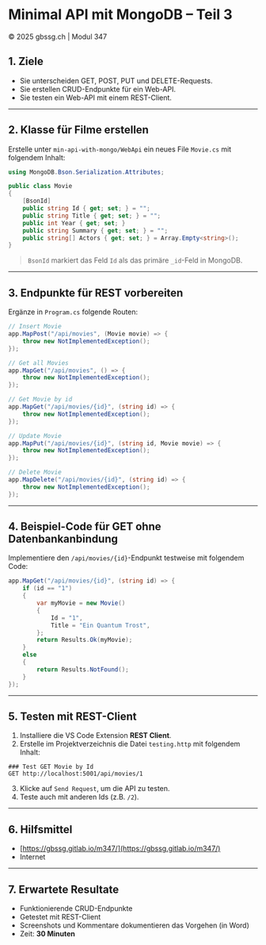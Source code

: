 
# Minimal API mit MongoDB – Teil 3

© 2025 gbssg.ch | Modul 347

## 1. Ziele

- Sie unterscheiden GET, POST, PUT und DELETE-Requests.
- Sie erstellen CRUD-Endpunkte für ein Web-API.
- Sie testen ein Web-API mit einem REST-Client.

---

## 2. Klasse für Filme erstellen

Erstelle unter `min-api-with-mongo/WebApi` ein neues File `Movie.cs` mit folgendem Inhalt:

```csharp
using MongoDB.Bson.Serialization.Attributes;

public class Movie
{
    [BsonId]
    public string Id { get; set; } = "";
    public string Title { get; set; } = "";
    public int Year { get; set; }
    public string Summary { get; set; } = "";
    public string[] Actors { get; set; } = Array.Empty<string>();
}
```

> `BsonId` markiert das Feld `Id` als das primäre `_id`-Feld in MongoDB.

---

## 3. Endpunkte für REST vorbereiten

Ergänze in `Program.cs` folgende Routen:

```csharp
// Insert Movie
app.MapPost("/api/movies", (Movie movie) => {
    throw new NotImplementedException();
});

// Get all Movies
app.MapGet("/api/movies", () => {
    throw new NotImplementedException();
});

// Get Movie by id
app.MapGet("/api/movies/{id}", (string id) => {
    throw new NotImplementedException();
});

// Update Movie
app.MapPut("/api/movies/{id}", (string id, Movie movie) => {
    throw new NotImplementedException();
});

// Delete Movie
app.MapDelete("/api/movies/{id}", (string id) => {
    throw new NotImplementedException();
});
```

---

## 4. Beispiel-Code für GET ohne Datenbankanbindung

Implementiere den `/api/movies/{id}`-Endpunkt testweise mit folgendem Code:

```csharp
app.MapGet("/api/movies/{id}", (string id) => {
    if (id == "1")
    {
        var myMovie = new Movie()
        {
            Id = "1",
            Title = "Ein Quantum Trost",
        };
        return Results.Ok(myMovie);
    }
    else
    {
        return Results.NotFound();
    }
});
```

---

## 5. Testen mit REST-Client

1. Installiere die VS Code Extension **REST Client**.
2. Erstelle im Projektverzeichnis die Datei `testing.http` mit folgendem Inhalt:

```http
### Test GET Movie by Id
GET http://localhost:5001/api/movies/1
```

3. Klicke auf `Send Request`, um die API zu testen.
4. Teste auch mit anderen Ids (z.B. `/2`).

---

## 6. Hilfsmittel

- [https://gbssg.gitlab.io/m347/](https://gbssg.gitlab.io/m347/)
- Internet

---

## 7. Erwartete Resultate

- Funktionierende CRUD-Endpunkte
- Getestet mit REST-Client
- Screenshots und Kommentare dokumentieren das Vorgehen (in Word)
- Zeit: **30 Minuten**
